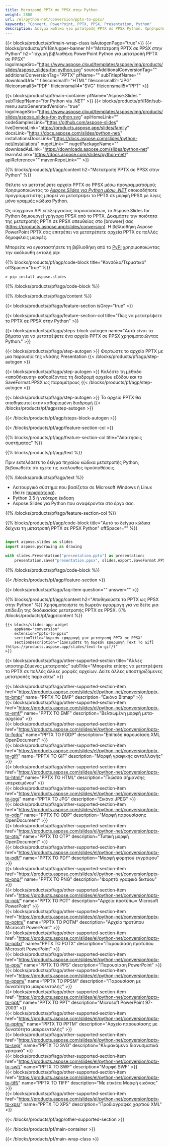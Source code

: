 ```yaml
---
title: Μετατροπή PPTX σε PPSX στην Python
weight: 2800
url: /el/python-net/conversion/pptx-to-ppsx/ 
keywords: "Convert, PowerPoint, PPTX, PPSX, Presentation, Python"
description: Δείγμα κώδικα για μετατροπή PPTX σε PPSX Python. Χρησιμοποιήστε το PowerPoint Python API για ομαδική μετατροπή αρχείων PPTX σε αρχεία PPSX.
---
```


{{< blocks/products/pf/main-wrap-class isAutogenPage="true">}}
{{< blocks/products/pf/i18n/upper-banner h1="Μετατροπή PPTX σε PPSX στην Python" h2="Ισχυρή βιβλιοθήκη PowerPoint Python για μετατροπή PPTX σε PPSX" logoImageSrc="https://www.aspose.cloud/templates/aspose/img/products/slides/aspose_slides-for-python.svg" sourceAdditionalConversionTag="" additionalConversionTag="PPTX" pfName="" subTitlepfName="" downloadUrl="" fileiconsmall1="HTML" fileiconsmall2="JPG" fileiconsmall3="PDF" fileiconsmall4="SVG" fileiconsmall5="PPT" >}}

{{< blocks/products/pf/main-container pfName="Aspose.Slides " subTitlepfName="for Python via .NET" >}}
{{< blocks/products/pf/i18n/sub-menu autoGeneratedVersion="true" logoImageSrc="https://www.aspose.cloud/templates/aspose/img/products/slides/aspose_slides-for-python.svg" apiHomeLink="" codeSamplesLink="https://github.com/aspose-slides" liveDemosLink="https://products.aspose.app/slides/family" docsLink="https://docs.aspose.com/slides/python-net/" installationsDocsLink="https://docs.aspose.com/slides/python-net/installation/" nugetLink="" nugetPackageName="" downloadAsLink="https://downloads.aspose.com/slides/python-net" learnAsLink="https://docs.aspose.com/slides/python-net/" apiReference="" mavenRepoLink="" >}}

{{% blocks/products/pf/agp/content h2="Μετατροπή PPTX σε PPSX στην Python" %}}

Θέλετε να μετατρέψετε αρχεία PPTX σε PPSX μέσω προγραμματισμού; Χρησιμοποιώντας το [*Aspose.Slides για Python μέσω .NET*](https://products.aspose.com/slides/el/python-net/) οποιοσδήποτε προγραμματιστής μπορεί να μετατρέψει το PPTX σε μορφή PPSX με λίγες μόνο γραμμές κώδικα Python.

Ως σύγχρονο API επεξεργασίας παρουσιάσεων, το Aspose.Slides for Python δημιουργεί γρήγορα PPSX από το PPTX. Δοκιμάστε την ποιότητα της μετατροπής PPTX σε PPSX απευθείας στο [browser] σας (https://products.aspose.app/slides/conversion). Η βιβλιοθήκη Aspose PowerPoint PPTX σάς επιτρέπει να μετατρέπετε αρχεία PPTX σε πολλές δημοφιλείς μορφές.

Μπορείτε να εγκαταστήσετε τη βιβλιοθήκη από το [PyPI](https://pypi.org/project/Aspose.Slides/) χρησιμοποιώντας την ακόλουθη εντολή pip:

{{% blocks/products/pf/agp/code-block title="Κονσόλα/Τερματικό" offSpacer="true" %}}

```console
> pip install aspose.slides

```

{{% /blocks/products/pf/agp/code-block %}}

{{% /blocks/products/pf/agp/content %}}

{{< blocks/products/pf/agp/feature-section isGrey="true" >}}

{{< blocks/products/pf/agp/feature-section-col title="Πώς να μετατρέψετε το PPTX σε PPSX στην Python" >}}

{{< blocks/products/pf/agp/steps-block-autogen name="Αυτά είναι τα βήματα για να μετατρέψετε ένα αρχείο PPTX σε PPSX χρησιμοποιώντας Python." >}}

{{< blocks/products/pf/agp/step-autogen >}}
Φορτώστε το αρχείο PPTX με μια παρουσία της κλάσης Presentation
{{< /blocks/products/pf/agp/step-autogen >}}

{{< blocks/products/pf/agp/step-autogen >}}
Καλέστε τη μέθοδο «αποθήκευση» καθορίζοντας τη διαδρομή αρχείου εξόδου και το SaveFormat.PPSX ως παραμέτρους
{{< /blocks/products/pf/agp/step-autogen >}}

{{< blocks/products/pf/agp/step-autogen >}}
Το αρχείο PPTX θα αποθηκευτεί στην καθορισμένη διαδρομή
{{< /blocks/products/pf/agp/step-autogen >}}

{{< /blocks/products/pf/agp/steps-block-autogen >}}

{{< /blocks/products/pf/agp/feature-section-col >}}

{{% blocks/products/pf/agp/feature-section-col title="Απαιτήσεις συστήματος" %}}

{{% blocks/products/pf/agp/text %}}

 Πριν εκτελέσετε το δείγμα πηγαίου κώδικα μετατροπής Python, βεβαιωθείτε ότι έχετε τις ακόλουθες προϋποθέσεις.

{{% /blocks/products/pf/agp/text %}}

- Λειτουργικό σύστημα που βασίζεται σε Microsoft Windows ή Linux (δείτε [περισσότερα](https://docs.aspose.com/slides/python-net/system-requirements/)).
- Python 3.5 ή νεότερη έκδοση
- Aspose.Slides για Python που αναφέρονται στο έργο σας.

{{% /blocks/products/pf/agp/feature-section-col %}}

{{% blocks/products/pf/agp/code-block title="Αυτό το δείγμα κώδικα δείχνει τη μετατροπή PPTX σε PPSX Python" offSpacer="" %}}

```py

import aspose.slides as slides
import aspose.pydrawing as drawing

with slides.Presentation("presentation.pptx") as presentation:
    presentation.save("presentation.ppsx", slides.export.SaveFormat.PPSX)

```
{{% /blocks/products/pf/agp/code-block %}}

{{< /blocks/products/pf/agp/feature-section >}}

{{< blocks/products/pf/agp/faq-item question="" answer="" >}}
 
{{% blocks/products/pf/agp/content h2="Αποθηκεύστε το PPTX ως PPSX στην Python" %}}
Χρησιμοποιήστε τη δωρεάν εφαρμογή για να δείτε μια επίδειξη της διαδικασίας μετατροπής PPTX σε PPSX. 
{{% /blocks/products/pf/agp/content %}}

<!-- aboutfile Starts -->

<!-- aboutfile Ends -->

    {{< blocks/slides-app-widget 
        appName="conversion"
        extension="pptx-to-ppsx"
        sectionTitle="Δωρεάν εφαρμογή για μετατροπή PPTX σε PPSX" 
        sectionDescription="[Δοκιμάστε τη δωρεάν εφαρμογή Text To Gif](https://products.aspose.app/slides/text-to-gif/)" 
    >}}
    
{{< blocks/products/pf/agp/other-supported-section title="Άλλες υποστηριζόμενες μετατροπές" subTitle="Μπορείτε επίσης να μετατρέψετε το PPTX σε πολλές άλλες μορφές αρχείων. Δείτε άλλες υποστηριζόμενες μετατροπές παρακάτω" >}}

{{< blocks/products/pf/agp/other-supported-section-item href="https://products.aspose.com/slides/el/python-net/conversion/pptx-to-bmp/" name="PPTX TO BMP" description="Εικόνα Bitmap" >}}  
{{< blocks/products/pf/agp/other-supported-section-item href="https://products.aspose.com/slides/el/python-net/conversion/pptx-to-emf/" name="PPTX TO EMF" description="Βελτιωμένη μορφή μετα-αρχείου" >}}  
{{< blocks/products/pf/agp/other-supported-section-item href="https://products.aspose.com/slides/el/python-net/conversion/pptx-to-fodp/" name="PPTX TO FODP" description="Επίπεδη παρουσίαση XML OpenDocument" >}}  
{{< blocks/products/pf/agp/other-supported-section-item href="https://products.aspose.com/slides/el/python-net/conversion/pptx-to-gif/" name="PPTX TO GIF" description="Μορφή γραφικής ανταλλαγής" >}}  
{{< blocks/products/pf/agp/other-supported-section-item href="https://products.aspose.com/slides/el/python-net/conversion/pptx-to-html/" name="PPTX TO HTML" description="Γλώσσα σήμανσης υπερκειμένου" >}}  
{{< blocks/products/pf/agp/other-supported-section-item href="https://products.aspose.com/slides/el/python-net/conversion/pptx-to-jpg/" name="PPTX TO JPG" description="Εικόνα JPEG" >}}  
{{< blocks/products/pf/agp/other-supported-section-item href="https://products.aspose.com/slides/el/python-net/conversion/pptx-to-odp/" name="PPTX TO ODP" description="Μορφή παρουσίασης OpenDocument" >}}  
{{< blocks/products/pf/agp/other-supported-section-item href="https://products.aspose.com/slides/el/python-net/conversion/pptx-to-otp/" name="PPTX TO OTP" description="Τυπική μορφή OpenDocument" >}}  
{{< blocks/products/pf/agp/other-supported-section-item href="https://products.aspose.com/slides/el/python-net/conversion/pptx-to-pdf/" name="PPTX TO PDF" description="Μορφή φορητού εγγράφου" >}}  
{{< blocks/products/pf/agp/other-supported-section-item href="https://products.aspose.com/slides/el/python-net/conversion/pptx-to-png/" name="PPTX TO PNG" description="Φορητά γραφικά δικτύου" >}}  
{{< blocks/products/pf/agp/other-supported-section-item href="https://products.aspose.com/slides/el/python-net/conversion/pptx-to-pot/" name="PPTX TO POT" description="Αρχεία προτύπων Microsoft PowerPoint" >}}  
{{< blocks/products/pf/agp/other-supported-section-item href="https://products.aspose.com/slides/el/python-net/conversion/pptx-to-potm/" name="PPTX TO POTM" description="Αρχείο προτύπου Microsoft PowerPoint" >}}  
{{< blocks/products/pf/agp/other-supported-section-item href="https://products.aspose.com/slides/el/python-net/conversion/pptx-to-potx/" name="PPTX TO POTX" description="Παρουσίαση προτύπου Microsoft PowerPoint" >}}  
{{< blocks/products/pf/agp/other-supported-section-item href="https://products.aspose.com/slides/el/python-net/conversion/pptx-to-pps/" name="PPTX TO PPS" description="Παρουσίαση PowerPoint" >}}  
{{< blocks/products/pf/agp/other-supported-section-item href="https://products.aspose.com/slides/el/python-net/conversion/pptx-to-ppsm/" name="PPTX TO PPSM" description="Παρουσίαση με δυνατότητα μακροεντολής" >}}  
{{< blocks/products/pf/agp/other-supported-section-item href="https://products.aspose.com/slides/el/python-net/conversion/pptx-to-ppt/" name="PPTX TO PPT" description="Microsoft PowerPoint 97-2003" >}}  
{{< blocks/products/pf/agp/other-supported-section-item href="https://products.aspose.com/slides/el/python-net/conversion/pptx-to-pptm/" name="PPTX TO PPTM" description="Αρχείο παρουσίασης με δυνατότητα μακροεντολής" >}}  
{{< blocks/products/pf/agp/other-supported-section-item href="https://products.aspose.com/slides/el/python-net/conversion/pptx-to-svg/" name="PPTX TO SVG" description="Κλιμακόμενα διανυσματικά γραφικά" >}}  
{{< blocks/products/pf/agp/other-supported-section-item href="https://products.aspose.com/slides/el/python-net/conversion/pptx-to-swf/" name="PPTX TO SWF" description="Μορφή SWF" >}}  
{{< blocks/products/pf/agp/other-supported-section-item href="https://products.aspose.com/slides/el/python-net/conversion/pptx-to-tiff/" name="PPTX TO TIFF" description="Με ετικέτα Μορφή εικόνας" >}}  
{{< blocks/products/pf/agp/other-supported-section-item href="https://products.aspose.com/slides/el/python-net/conversion/pptx-to-xps/" name="PPTX TO XPS" description="Προδιαγραφές χαρτιού XML" >}}  


{{< /blocks/products/pf/agp/other-supported-section >}}

{{< /blocks/products/pf/main-container >}}
    
{{< /blocks/products/pf/main-wrap-class >}}